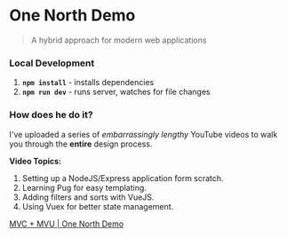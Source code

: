 # One North Demo
> A hybrid approach for modern web applications

### Local Development
1. __`npm install`__ - installs dependencies
1. __`npm run dev`__ - runs server, watches for file changes

### How does he do it?

I've uploaded a series of _embarrassingly lengthy_ YouTube videos to walk
you through the __entire__ design process.

__Video Topics:__

1. Setting up a NodeJS/Express application form scratch.
1. Learning Pug for easy templating.
1. Adding filters and sorts with VueJS.
1. Using Vuex for better state management.

[MVC + MVU | One North Demo](https://www.youtube.com/playlist?list=PLuGpJqnV9DXpOLsqS00-dvRJp_iNklQ4R)
